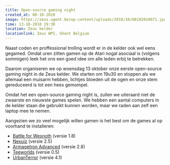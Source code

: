 ```yaml
---
title: Open-source gaming night
created_at: 08-10-2010
image: https://zeus.ugent.be/wp-content/uploads/2010/10/08102010071.jpg
time: 13-10-2010 19:30
location: Zeus kelder
locationlink: Zeus WPI, Ghent Belgium
---
```


Naast coden en proffessional trolling wordt er in de kelder ook wel eens gegamed. Omdat uren zitten gamen op de Atari nogal asociaal is (volgens sommigen) leek het ons een goed idee om alle leden erbij te betrekken.

Daarom organiseren we op woensdag 13 oktober onze eerste open-source gaming night in de Zeus kelder. We starten om 19u30 en stoppen als we allemaal een muisarm hebben, lichtjes bloeden uit de ogen en onze stem gereduceerd is tot een hees gemompel.

Omdat het een open-source gaming night is, zullen we uiteraard niet de zwaarste en nieuwste games spelen. We hebben een aantal computers in de kelder staan die gebruikt kunnen worden, maar we raden aan zelf een laptop mee te nemen.

Aangezien we zo veel mogelijk willen gamen is het best om de games al op voorhand te installeren:

- [Battle for Wesnoth](https://www.wesnoth.org/) (versie 1.8)
- [Nexuiz](https://alientrap.org/nexuiz/) (versie 2.5)
- [Armagetron Advanced](https://armagetronad.net/) (versie 2.8)
- [Teeworlds](https://www.teeworlds.com/) (versie 0.5)
- [UrbanTerror](https://www.urbanterror.info/news/home/) (versie 4.1)
